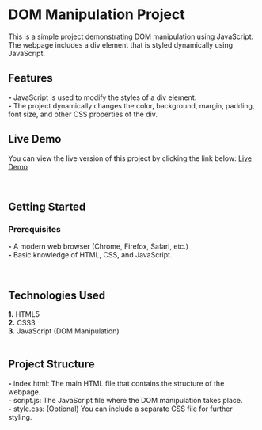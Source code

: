 # DOM Manipulation Project

This is a simple project demonstrating DOM manipulation using JavaScript. The webpage includes a div element that is styled dynamically using JavaScript.
<br>

## Features

**-** JavaScript is used to modify the styles of a div element. <br>
**-** The project dynamically changes the color, background, margin, padding, font size, and other CSS properties of the div.
<br>

## Live Demo

You can view the live version of this project by clicking the link below: [Live Demo](https://avantikasingh2110.github.io/DOM-Project-1/)

<br>

## Getting Started

### Prerequisites

**-** A modern web browser (Chrome, Firefox, Safari, etc.) <br>
**-** Basic knowledge of HTML, CSS, and JavaScript.

<br>


## Technologies Used

**1.** HTML5 <br>
**2.** CSS3 <br>
**3.** JavaScript (DOM Manipulation)
<br><br>

## Project Structure

**-** index.html: The main HTML file that contains the structure of the webpage. <br>
**-** script.js: The JavaScript file where the DOM manipulation takes place. <br>
**-** style.css: (Optional) You can include a separate CSS file for further styling.